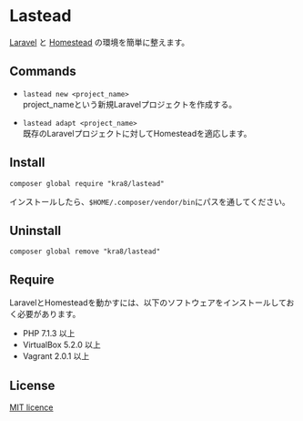 # Lastead
[Laravel](https://laravel.com/) と [Homestead](https://github.com/laravel/homestead) の環境を簡単に整えます。

## Commands
* `lastead new <project_name>`  
project_nameという新規Laravelプロジェクトを作成する。

* `lastead adapt <project_name>`  
既存のLaravelプロジェクトに対してHomesteadを適応します。

## Install
```
composer global require "kra8/lastead"
```

インストールしたら、`$HOME/.composer/vendor/bin`にパスを通してください。

## Uninstall
```
composer global remove "kra8/lastead"
```

## Require
LaravelとHomesteadを動かすには、以下のソフトウェアをインストールしておく必要があります。

* PHP 7.1.3 以上
* VirtualBox 5.2.0 以上
* Vagrant 2.0.1 以上

## License
[MIT licence](https://github.com/kra8/Lastead/blob/master/LICENSE)
